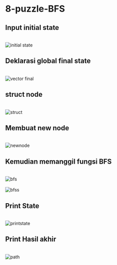 # 8-puzzle-BFS
## Input initial state
<br/>![initial state](https://user-images.githubusercontent.com/56763570/78847869-efaf1080-79c4-11ea-8fc6-5eb1a7f825f9.PNG)<br/>
## Deklarasi global final state
<br/>![vector final](https://user-images.githubusercontent.com/56763570/78847872-f0e03d80-79c4-11ea-87f0-7ff42aaf0305.PNG)<br/>
## struct node
<br/>![struct](https://user-images.githubusercontent.com/56763570/78848159-c5aa1e00-79c5-11ea-80c2-13589410fd34.PNG)<br/>
## Membuat new node
<br/>![newnode](https://user-images.githubusercontent.com/56763570/78848356-613b8e80-79c6-11ea-9c64-483385b0a9db.PNG)<br/>
## Kemudian memanggil fungsi BFS
<br/>![bfs](https://user-images.githubusercontent.com/56763570/78848028-5df3d300-79c5-11ea-8883-53e3b487114a.PNG)<br/>
<br/>![bfss](https://user-images.githubusercontent.com/56763570/78848029-5fbd9680-79c5-11ea-8d88-09dee1e079b9.PNG)<br/>
## Print State
<br/>![printstate](https://user-images.githubusercontent.com/56763570/78848303-33564a00-79c6-11ea-9f4b-0ca164252829.PNG)<br/>
## Print Hasil akhir
<br/>![path](https://user-images.githubusercontent.com/56763570/78848306-35200d80-79c6-11ea-9026-8beabae48257.PNG)<br/>
